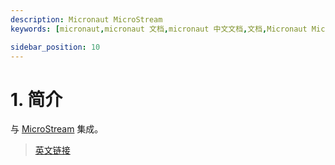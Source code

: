 ```yaml
---
description: Micronaut MicroStream
keywords: [micronaut,micronaut 文档,micronaut 中文文档,文档,Micronaut MicroStream,MicroStream]

sidebar_position: 10
---
```


# 1. 简介

与 [MicroStream](https://microstream.one/) 集成。

> [英文链接](https://micronaut-projects.github.io/micronaut-microstream/1.3.0/guide/#introduction)
